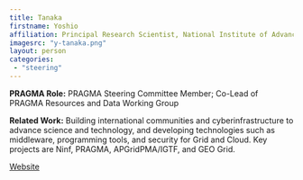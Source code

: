 ```yaml
---
title: Tanaka
firstname: Yoshio
affiliation: Principal Research Scientist, National Institute of Advanced Industrial Science and Technology (AIST)
imagesrc: "y-tanaka.png"
layout: person
categories:
 - "steering"
---
```


**PRAGMA Role:** PRAGMA Steering Committee Member; Co-Lead of PRAGMA Resources and Data Working Group

**Related Work:** Building international communities and cyberinfrastructure to
advance science and technology, and developing technologies such as
middleware, programming tools, and security for Grid and Cloud. Key projects
are Ninf, PRAGMA, APGridPMA/IGTF, and GEO Grid.

[Website][1]

[1]: http://www.aist.go.jp/

